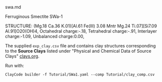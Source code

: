 swa.md

Ferruginous Smectite SWa-1

STRUCTURE: (Mg.18 Ca.36 K.01)[Al.61 Fe(III) 3.08 Mntr Mg.24 Ti.07][Si7.09 Al.91]O20(OH)4, Octahedral charge:-.18, Tetrahedral charge:-.91, Interlayer charge:-1.09, Unbalanced charge:0.00,

The supplied `exp_clay.csv` file and contains clay structures corresponding to the **Source Clays** listed under "Physical and Chemical Data of Source Clays" [clays.org](https://www.clays.org/sourceclays_data/).


Run with:

```shell
ClayCode builder -f Tutorial/SWa1.yaml --comp Tutorial/clay_comp.csv
```


